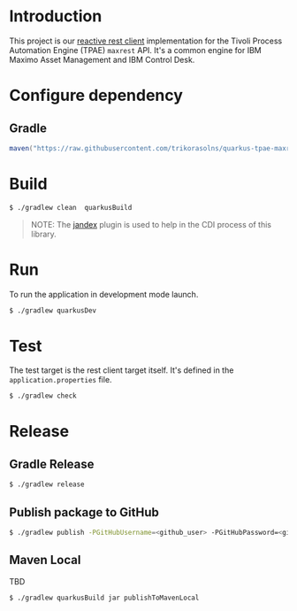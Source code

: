 # Introduction

This project is our [reactive rest client](https://quarkus.io/guides/rest-client) implementation for the Tivoli Process Automation Engine (TPAE) `maxrest` API.
It's a common engine for IBM Maximo Asset Management and IBM Control Desk.

# Configure dependency

## Gradle

```groovy
maven("https://raw.githubusercontent.com/trikorasolns/quarkus-tpae-maxrest/BRANCH/releases")
```

# Build

```bash
$ ./gradlew clean  quarkusBuild
```

> NOTE: The [jandex](https://github.com/kordamp/jandex-gradle-plugin) plugin is used to help in the CDI process of this library.

# Run

To run the application in development mode launch.

```bash
$ ./gradlew quarkusDev
```

# Test

The test target is the rest client target itself. It's defined in the `application.properties` file.

```bash
$ ./gradlew check
```

# Release

## Gradle Release

```bash
$ ./gradlew release
```

## Publish package to GitHub

```bash
$ ./gradlew publish -PGitHubUsername=<github_user> -PGitHubPassword=<github_token>
```

## Maven Local

TBD

```bash
$ ./gradlew quarkusBuild jar publishToMavenLocal
```